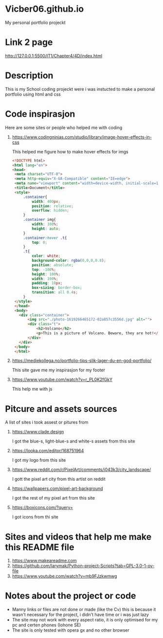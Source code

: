 # Vicber06.github.io
My personal portfolio projeckt

# Link 2 page
http://127.0.0.1:5500/IT1/Chapter4/4D/index.html

# Description
This is my School coding projeckt were i was instucted to make a personal portfolio using html and css

# Code inspirasjon
Here are some sites or people who helped me with coding
1. https://www.codingninjas.com/studio/library/image-hover-effects-in-css

   This helped me figure how to make hover effects for imgs
   ```html
   <!DOCTYPE html>
   <html lang="en">
   <head>
    <meta charset="UTF-8">
    <meta http-equiv="X-UA-Compatible" content="IE=edge">
    <meta name="viewport" content="width=device-width, initial-scale=1.0">
    <title>Document</title>
    <style>
        .container{
            width: 400px;
            position: relative;
            overflow: hidden;
        }
        .container img{
            width: 100%;
            height: auto;
        }
        .container:hover .t{
            top: 0;
        }
        .t{
            color: white;
            background-color: rgba(0,0,0,0.8);
            position: absolute;
            top: -100%;
            height: 100%;
            width: 100%;
            padding: 10px;
            box-sizing: border-box;
            transition: all 0.4s;
        }
    </style>
    </head>
    <body>
      <div class="container">
          <img src="./photo-1619266465172-02a857c3556d.jpg" alt="">
          <div class="t">
              <h2>Volcano</h2>
              <p>This is a picture of Volcano. Beware, they are hot!</p>
          </div>
      </div>
    </body>
    </html>
   ```
2. https://mediekollega.no/portfolio-tips-slik-lager-du-en-god-portfolio/

   This site gave me my inspirasjon for my footer

3. https://www.youtube.com/watch?v=r_PL0K2fGkY

   This help me with js

# Pitcure and assets sources
A list of sites i took assest or pitures from
1. https://www.clade.design 

   I got the blue-s, light-blue-s and white-s assets from this site

2. https://looka.com/editor/168751964

   I got my logo from this site

3. https://www.reddit.com/r/PixelArt/comments/i043k3/city_landscape/

   I gott the pixel art city from this artist on reddit

4. https://wallpapers.com/pixel-art-background

   I got the rest of my pixel art from this site

5. https://boxicons.com/?query=

   I got icons from thi site

# Sites and videos that help me make this README file
1. https://www.makeareadme.com
2. https://github.com/larymak/Python-project-Scripts?tab=GPL-3.0-1-ov-file
3. https://www.youtube.com/watch?v=mb9FJzkwmwg

# Notes about the project or code
* Manny links or files are not done or made (like the Cv) this is because it wasn't necessary for the project, i didn't have time or i was just lazy
* The site may not work with every aspect ratio, it is only optimised for my pc and certen phones (Iohone SE)
* The site is only tested with opera gx and no other browser
